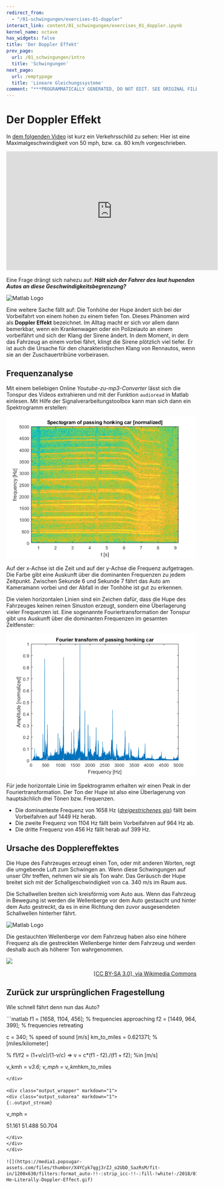 ```yaml
---
redirect_from:
  - "/01-schwingungen/exercises-01-doppler"
interact_link: content/01_schwingungen/exercises_01_doppler.ipynb
kernel_name: octave
has_widgets: false
title: 'Der Doppler Effekt'
prev_page:
  url: /01_schwingungen/intro
  title: 'Schwingungen'
next_page:
  url: /emptypage
  title: 'Lineare Gleichungssysteme'
comment: "***PROGRAMMATICALLY GENERATED, DO NOT EDIT. SEE ORIGINAL FILES IN /content***"
---
```


# Der Doppler Effekt

In [dem folgenden Video](https://www.youtube.com/watch?v=a3RfULw7aAY) ist kurz ein Verkehrsschild zu sehen: Hier ist eine Maximalgeschwindigkeit von 50 mph, bzw. ca. 80 km/h vorgeschrieben.

<iframe width="560" height="315" src="https://www.youtube.com/embed/a3RfULw7aAY?rel=0&amp;controls=0&amp;showinfo=0" frameborder="0" allowfullscreen></iframe>

Eine Frage drängt sich nahezu auf: ***Hält sich der Fahrer des laut hupenden Autos an diese Geschwindigkeitsbegrenzung?***

<img src="https://upload.wikimedia.org/wikipedia/commons/8/8b/MUTCD_R2-1.svg" alt="Matlab Logo" style="width: 200px;"/>

Eine weitere Sache fällt auf: Die Tonhöhe der Hupe ändert sich bei der Vorbeifahrt von einem hohen zu einem tiefen Ton. Dieses Phänomen wird als **Doppler Effekt** bezeichnet. Im Alltag macht er sich vor allem dann bemerkbar, wenn ein Krankenwagen oder ein Polizeiauto an einem vorbeifährt und sich der Klang der Sirene ändert. In dem Moment, in dem das Fahrzeug an einem vorbei fährt, klingt die Sirene plötzlich viel tiefer. Er ist auch die Ursache für den charakteristischen Klang von Rennautos, wenn sie an der Zuschauertribüne vorbeirasen.

## Frequenzanalyse

Mit einem beliebigen Online *Youtube-zu-mp3-Converter* lässt sich die Tonspur des Videos extrahieren und mit der Funktion `audioread` in Matlab einlesen. Mit Hilfe der Signalverarbeitungstoolbox kann man sich dann ein Spektrogramm erstellen:

![](../images/honking_car_spectogram.png)

Auf der x-Achse ist die Zeit und auf der y-Achse die Frequenz aufgetragen. Die Farbe gibt eine Auskunft über die dominanten Frequenzen zu jedem Zeitpunkt. Zwischen Sekunde 6 und Sekunde 7 fährt das Auto am Kameramann vorbei und der Abfall in der Tonhöhe ist gut zu erkennen.

Die vielen horizontalen Linien sind ein Zeichen dafür, dass die Hupe des Fahrzeuges keinen reinen Sinuston erzeugt, sondern eine Überlagerung vieler Frequenzen ist. Eine sogenannte Fouriertransformation der Tonspur gibt uns Auskunft über die dominanten Frequenzen im gesamten Zeitfenster:

![](../images/honking_car_fouriertransform.png)

Für jede horizontale Linie im Spektrogramm erhalten wir einen Peak in der Fouriertransformation. Der Ton der Hupe ist also eine Überlagerung von hauptsächlich drei Tönen bzw. Frequenzen.  
- Die dominanteste Frequenz von 1658 Hz (*[dreigestrichenes gis](https://www.youtube.com/watch?v=rv6XQwmpJAE)*) fällt beim Vorbeifahren auf 1449 Hz herab.
- Die zweite Frequenz von 1104 Hz fällt beim Vorbeifahren auf 964 Hz ab.
- Die dritte Frequenz von 456 Hz fällt herab auf 399 Hz.

## Ursache des Dopplereffektes

Die Hupe des Fahrzeuges erzeugt einen Ton, oder mit anderen Worten, regt die umgebende Luft zum Schwingen an. Wenn diese Schwingungen auf unser Ohr treffen, nehmen wir sie als Ton wahr.  Das Geräusch der Hupe breitet sich mit der Schallgeschwindigkeit von ca. 340 m/s im Raum aus. 

Die Schallwellen breiten sich kreisförmig vom Auto aus. Wenn das Fahrzeug in Bewegung ist werden die Wellenberge vor dem Auto gestaucht und hinter dem Auto gestreckt, da es in eine Richtung den zuvor ausgesendeten Schallwellen hinterher fährt.

<img src="https://upload.wikimedia.org/wikipedia/commons/9/9e/Doppler_effect.svg" alt="Matlab Logo" style="width: 600px;"/>

Die gestauchten Wellenberge vor dem Fahrzeug haben also eine höhere Frequenz als die gestreckten Wellenberge hinter dem Fahrzeug und werden deshalb auch als höherer Ton wahrgenommen.

![](https://upload.wikimedia.org/wikipedia/commons/9/90/Dopplerfrequenz.gif)
<div style="text-align: right"><a href="https://commons.wikimedia.org/wiki/File:Dopplerfrequenz.gif" > [CC BY-SA 3.0], via Wikimedia Commons </a></div>

## Zurück zur ursprünglichen Fragestellung

Wie schnell fährt denn nun das Auto?

<div markdown="1" class="cell code_cell">
<div class="input_area" markdown="1">
```matlab
f1 = [1658, 1104, 456];  % frequencies approaching
f2 = [1449,  964, 399];  % frequencies retreating

c = 340;                  % speed of sound [m/s]
km_to_miles = 0.621371;   % [miles/kilometer]

% f1/f2 = (1+v/c)/(1-v/c) =>
v = c*(f1 - f2)./(f1 + f2); %in  [m/s]


v_kmh = v*3.6;
v_mph = v_kmh*km_to_miles
```
</div>

<div class="output_wrapper" markdown="1">
<div class="output_subarea" markdown="1">
{:.output_stream}
```
v_mph =

   51.161   51.488   50.704

```
</div>
</div>
</div>

![](https://media1.popsugar-assets.com/files/thumbor/X4YCyk7qgj3rZJ_o2UbD_SazRsM/fit-in/1200x630/filters:format_auto-!!-:strip_icc-!!-:fill-!white!-/2018/01/04/870/n/1922398/addurlFvJTS6/i/When-He-Literally-Doppler-Effect.gif)
